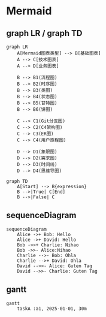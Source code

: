 # Mermaid

## graph LR / graph TD

```mermaid
graph LR
    A[Mermaid图表类型] --> B[基础图表]
    A --> C[技术图表]
    A --> D[业务图表]
    
    B --> B1(流程图)
    B --> B2(时序图)
    B --> B3(类图)
    B --> B4(状态图)
    B --> B5(甘特图)
    B --> B6(饼图)
    
    C --> C1(Git分支图)
    C --> C2(C4架构图)
    C --> C3(ER图)
    C --> C4(用户旅程图)
    
    D --> D1(象限图)
    D --> D2(需求图)
    D --> D3(时间线)
    D --> D4(思维导图)
```

```mermaid
graph TD
    A[Start] --> B{expression}
    B -->|True| C[End]
    B -->|False| C
```

## sequenceDiagram

```mermaid
sequenceDiagram
    Alice ->+ Bob: Hello
    Alice ->+ David: Hello
    Bob ->>+ Charlie: Nihao
    Bob ->>- Alice:Nihao
    Charlie -->- Bob: Ohla
    Charlie -->+ David: Ohla
    David -->>- Alice: Guten Tag
    David -->>- Charlie: Guten Tag
```

## gantt

```mermaid
gantt
    taskA :a1, 2025-01-01, 30m
```
